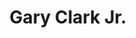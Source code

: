 ---
title: "Gary Clark Jr."
summary: "American guitarist, vocalist and actor, born 15 February 1984, born in Austin, Texas, USA."
image: "gary-clark-jr.jpg"
---